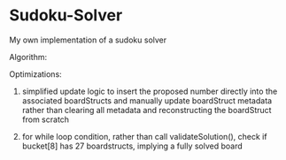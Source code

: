 # Sudoku-Solver
My own implementation of a sudoku solver

Algorithm:


Optimizations:
1. simplified update logic to insert the proposed number directly into the associated boardStructs and manually update boardStruct metadata rather 
than clearing all metadata and reconstructing the boardStruct from scratch

2. for while loop condition, rather than call validateSolution(), check if bucket[8] has 27 boardstructs, implying a fully solved board
